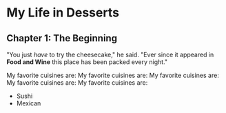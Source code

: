 # My Life in Desserts

## Chapter 1: The Beginning

"You just *have* to try the cheesecake," he said. "Ever since it appeared in **Food and Wine** this place has been packed every night."

My favorite cuisines are:
My favorite cuisines are:
My favorite cuisines are:
My favorite cuisines are:
My favorite cuisines are:

* Sushi
* Mexican